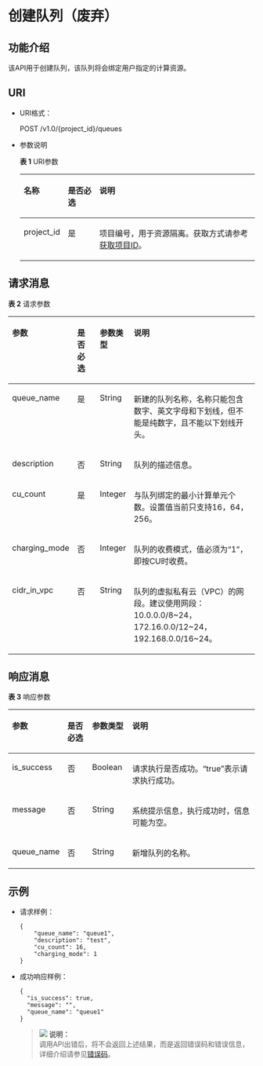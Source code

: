 # 创建队列（废弃）<a name="dli_02_0050"></a>

## 功能介绍<a name="zh-cn_topic_0069078607_zh-cn_topic_0069077926_section44513484"></a>

该API用于创建队列，该队列将会绑定用户指定的计算资源。

## URI<a name="zh-cn_topic_0069078607_zh-cn_topic_0069077926_section65077040"></a>

-   URI格式：

    POST /v1.0/\{project\_id\}/queues

-   参数说明

    **表 1**  URI参数

    <a name="zh-cn_topic_0069078607_zh-cn_topic_0069077803_table60779388"></a>
    <table><thead align="left"><tr id="zh-cn_topic_0069078607_zh-cn_topic_0069077803_row61411666"><th class="cellrowborder" valign="top" width="13%" id="mcps1.2.4.1.1"><p id="zh-cn_topic_0069078607_zh-cn_topic_0069077803_p17730125817424"><a name="zh-cn_topic_0069078607_zh-cn_topic_0069077803_p17730125817424"></a><a name="zh-cn_topic_0069078607_zh-cn_topic_0069077803_p17730125817424"></a>名称</p>
    </th>
    <th class="cellrowborder" valign="top" width="14.000000000000002%" id="mcps1.2.4.1.2"><p id="zh-cn_topic_0069078607_zh-cn_topic_0069077803_p873025824211"><a name="zh-cn_topic_0069078607_zh-cn_topic_0069077803_p873025824211"></a><a name="zh-cn_topic_0069078607_zh-cn_topic_0069077803_p873025824211"></a>是否必选</p>
    </th>
    <th class="cellrowborder" valign="top" width="73%" id="mcps1.2.4.1.3"><p id="zh-cn_topic_0069078607_zh-cn_topic_0069077803_p12730358114211"><a name="zh-cn_topic_0069078607_zh-cn_topic_0069077803_p12730358114211"></a><a name="zh-cn_topic_0069078607_zh-cn_topic_0069077803_p12730358114211"></a>说明</p>
    </th>
    </tr>
    </thead>
    <tbody><tr id="zh-cn_topic_0069078607_zh-cn_topic_0069077803_row48589216"><td class="cellrowborder" valign="top" width="13%" headers="mcps1.2.4.1.1 "><p id="zh-cn_topic_0069078607_zh-cn_topic_0069077803_p43412436"><a name="zh-cn_topic_0069078607_zh-cn_topic_0069077803_p43412436"></a><a name="zh-cn_topic_0069078607_zh-cn_topic_0069077803_p43412436"></a>project_id</p>
    </td>
    <td class="cellrowborder" valign="top" width="14.000000000000002%" headers="mcps1.2.4.1.2 "><p id="zh-cn_topic_0069078607_zh-cn_topic_0069077803_p26746391"><a name="zh-cn_topic_0069078607_zh-cn_topic_0069077803_p26746391"></a><a name="zh-cn_topic_0069078607_zh-cn_topic_0069077803_p26746391"></a>是</p>
    </td>
    <td class="cellrowborder" valign="top" width="73%" headers="mcps1.2.4.1.3 "><p id="zh-cn_topic_0069078607_zh-cn_topic_0069077803_p18974100"><a name="zh-cn_topic_0069078607_zh-cn_topic_0069077803_p18974100"></a><a name="zh-cn_topic_0069078607_zh-cn_topic_0069077803_p18974100"></a>项目编号，用于资源隔离。获取方式请参考<a href="获取项目ID.md">获取项目ID</a>。</p>
    </td>
    </tr>
    </tbody>
    </table>


## 请求消息<a name="zh-cn_topic_0069078607_zh-cn_topic_0069077926_section48822450"></a>

**表 2**  请求参数

<a name="zh-cn_topic_0069078607_zh-cn_topic_0069077926_table52036772"></a>
<table><thead align="left"><tr id="zh-cn_topic_0069078607_zh-cn_topic_0069077926_row6711263"><th class="cellrowborder" valign="top" width="19.56%" id="mcps1.2.5.1.1"><p id="zh-cn_topic_0069078607_zh-cn_topic_0069077926_p1641446825"><a name="zh-cn_topic_0069078607_zh-cn_topic_0069077926_p1641446825"></a><a name="zh-cn_topic_0069078607_zh-cn_topic_0069077926_p1641446825"></a>参数</p>
</th>
<th class="cellrowborder" valign="top" width="11.18%" id="mcps1.2.5.1.2"><p id="zh-cn_topic_0069078607_zh-cn_topic_0069077926_p20413469220"><a name="zh-cn_topic_0069078607_zh-cn_topic_0069077926_p20413469220"></a><a name="zh-cn_topic_0069078607_zh-cn_topic_0069077926_p20413469220"></a>是否必选</p>
</th>
<th class="cellrowborder" valign="top" width="9.15%" id="mcps1.2.5.1.3"><p id="zh-cn_topic_0069078607_zh-cn_topic_0069077926_p124174619213"><a name="zh-cn_topic_0069078607_zh-cn_topic_0069077926_p124174619213"></a><a name="zh-cn_topic_0069078607_zh-cn_topic_0069077926_p124174619213"></a>参数类型</p>
</th>
<th class="cellrowborder" valign="top" width="60.11%" id="mcps1.2.5.1.4"><p id="zh-cn_topic_0069078607_zh-cn_topic_0069077926_p0413461523"><a name="zh-cn_topic_0069078607_zh-cn_topic_0069077926_p0413461523"></a><a name="zh-cn_topic_0069078607_zh-cn_topic_0069077926_p0413461523"></a>说明</p>
</th>
</tr>
</thead>
<tbody><tr id="zh-cn_topic_0069078607_zh-cn_topic_0069077926_row48422011"><td class="cellrowborder" valign="top" width="19.56%" headers="mcps1.2.5.1.1 "><p id="zh-cn_topic_0069078607_zh-cn_topic_0069077926_p29868832"><a name="zh-cn_topic_0069078607_zh-cn_topic_0069077926_p29868832"></a><a name="zh-cn_topic_0069078607_zh-cn_topic_0069077926_p29868832"></a>queue_name</p>
</td>
<td class="cellrowborder" valign="top" width="11.18%" headers="mcps1.2.5.1.2 "><p id="zh-cn_topic_0069078607_zh-cn_topic_0069077926_p3456313"><a name="zh-cn_topic_0069078607_zh-cn_topic_0069077926_p3456313"></a><a name="zh-cn_topic_0069078607_zh-cn_topic_0069077926_p3456313"></a>是</p>
</td>
<td class="cellrowborder" valign="top" width="9.15%" headers="mcps1.2.5.1.3 "><p id="zh-cn_topic_0069078607_zh-cn_topic_0069077926_p11525935"><a name="zh-cn_topic_0069078607_zh-cn_topic_0069077926_p11525935"></a><a name="zh-cn_topic_0069078607_zh-cn_topic_0069077926_p11525935"></a>String</p>
</td>
<td class="cellrowborder" valign="top" width="60.11%" headers="mcps1.2.5.1.4 "><p id="zh-cn_topic_0069078607_zh-cn_topic_0069077926_p61185513"><a name="zh-cn_topic_0069078607_zh-cn_topic_0069077926_p61185513"></a><a name="zh-cn_topic_0069078607_zh-cn_topic_0069077926_p61185513"></a>新建的队列名称，名称只能包含数字、英文字母和下划线，但不能是纯数字，且不能以下划线开头。</p>
</td>
</tr>
<tr id="zh-cn_topic_0069078607_zh-cn_topic_0069077926_row13798707"><td class="cellrowborder" valign="top" width="19.56%" headers="mcps1.2.5.1.1 "><p id="zh-cn_topic_0069078607_zh-cn_topic_0069077926_p43953487"><a name="zh-cn_topic_0069078607_zh-cn_topic_0069077926_p43953487"></a><a name="zh-cn_topic_0069078607_zh-cn_topic_0069077926_p43953487"></a>description</p>
</td>
<td class="cellrowborder" valign="top" width="11.18%" headers="mcps1.2.5.1.2 "><p id="zh-cn_topic_0069078607_zh-cn_topic_0069077926_p3462691"><a name="zh-cn_topic_0069078607_zh-cn_topic_0069077926_p3462691"></a><a name="zh-cn_topic_0069078607_zh-cn_topic_0069077926_p3462691"></a>否</p>
</td>
<td class="cellrowborder" valign="top" width="9.15%" headers="mcps1.2.5.1.3 "><p id="zh-cn_topic_0069078607_zh-cn_topic_0069077926_p12042584"><a name="zh-cn_topic_0069078607_zh-cn_topic_0069077926_p12042584"></a><a name="zh-cn_topic_0069078607_zh-cn_topic_0069077926_p12042584"></a>String</p>
</td>
<td class="cellrowborder" valign="top" width="60.11%" headers="mcps1.2.5.1.4 "><p id="zh-cn_topic_0069078607_zh-cn_topic_0069077926_p35925270"><a name="zh-cn_topic_0069078607_zh-cn_topic_0069077926_p35925270"></a><a name="zh-cn_topic_0069078607_zh-cn_topic_0069077926_p35925270"></a>队列的描述信息。</p>
</td>
</tr>
<tr id="zh-cn_topic_0069078607_zh-cn_topic_0069077926_row54891975"><td class="cellrowborder" valign="top" width="19.56%" headers="mcps1.2.5.1.1 "><p id="zh-cn_topic_0069078607_zh-cn_topic_0069077926_p17064996"><a name="zh-cn_topic_0069078607_zh-cn_topic_0069077926_p17064996"></a><a name="zh-cn_topic_0069078607_zh-cn_topic_0069077926_p17064996"></a>cu_count</p>
</td>
<td class="cellrowborder" valign="top" width="11.18%" headers="mcps1.2.5.1.2 "><p id="zh-cn_topic_0069078607_zh-cn_topic_0069077926_p40087454"><a name="zh-cn_topic_0069078607_zh-cn_topic_0069077926_p40087454"></a><a name="zh-cn_topic_0069078607_zh-cn_topic_0069077926_p40087454"></a>是</p>
</td>
<td class="cellrowborder" valign="top" width="9.15%" headers="mcps1.2.5.1.3 "><p id="zh-cn_topic_0069078607_zh-cn_topic_0069077926_p25858332"><a name="zh-cn_topic_0069078607_zh-cn_topic_0069077926_p25858332"></a><a name="zh-cn_topic_0069078607_zh-cn_topic_0069077926_p25858332"></a>Integer</p>
</td>
<td class="cellrowborder" valign="top" width="60.11%" headers="mcps1.2.5.1.4 "><p id="zh-cn_topic_0069078607_zh-cn_topic_0069077926_p14150151"><a name="zh-cn_topic_0069078607_zh-cn_topic_0069077926_p14150151"></a><a name="zh-cn_topic_0069078607_zh-cn_topic_0069077926_p14150151"></a>与队列绑定的最小计算单元个数。设置值当前只支持16，64，256。</p>
</td>
</tr>
<tr id="row15748328163459"><td class="cellrowborder" valign="top" width="19.56%" headers="mcps1.2.5.1.1 "><p id="p546181163459"><a name="p546181163459"></a><a name="p546181163459"></a>charging_mode</p>
</td>
<td class="cellrowborder" valign="top" width="11.18%" headers="mcps1.2.5.1.2 "><p id="p44240682163459"><a name="p44240682163459"></a><a name="p44240682163459"></a>否</p>
</td>
<td class="cellrowborder" valign="top" width="9.15%" headers="mcps1.2.5.1.3 "><p id="p26725504163459"><a name="p26725504163459"></a><a name="p26725504163459"></a>Integer</p>
</td>
<td class="cellrowborder" valign="top" width="60.11%" headers="mcps1.2.5.1.4 "><p id="p18655164701913"><a name="p18655164701913"></a><a name="p18655164701913"></a>队列的收费模式，值必须为<span class="parmvalue" id="parmvalue13655547141916"><a name="parmvalue13655547141916"></a><a name="parmvalue13655547141916"></a>“1”</span>，即按CU时收费。</p>
</td>
</tr>
<tr id="row108158352515"><td class="cellrowborder" valign="top" width="19.56%" headers="mcps1.2.5.1.1 "><p id="p681663132516"><a name="p681663132516"></a><a name="p681663132516"></a>cidr_in_vpc</p>
</td>
<td class="cellrowborder" valign="top" width="11.18%" headers="mcps1.2.5.1.2 "><p id="p381673142516"><a name="p381673142516"></a><a name="p381673142516"></a>否</p>
</td>
<td class="cellrowborder" valign="top" width="9.15%" headers="mcps1.2.5.1.3 "><p id="p13816203142519"><a name="p13816203142519"></a><a name="p13816203142519"></a>String</p>
</td>
<td class="cellrowborder" valign="top" width="60.11%" headers="mcps1.2.5.1.4 "><p id="p208161339258"><a name="p208161339258"></a><a name="p208161339258"></a>队列的虚拟私有云（VPC）的网段。建议使用网段：10.0.0.0/8~24，172.16.0.0/12~24，192.168.0.0/16~24。</p>
</td>
</tr>
</tbody>
</table>

## 响应消息<a name="zh-cn_topic_0069078607_zh-cn_topic_0069077926_section36748867"></a>

**表 3**  响应参数

<a name="zh-cn_topic_0069078607_zh-cn_topic_0069077926_table19633890"></a>
<table><thead align="left"><tr id="zh-cn_topic_0069078607_zh-cn_topic_0069077926_row55641967"><th class="cellrowborder" valign="top" width="14.899999999999999%" id="mcps1.2.5.1.1"><p id="zh-cn_topic_0069078607_zh-cn_topic_0069077926_p0246103641513"><a name="zh-cn_topic_0069078607_zh-cn_topic_0069077926_p0246103641513"></a><a name="zh-cn_topic_0069078607_zh-cn_topic_0069077926_p0246103641513"></a>参数</p>
</th>
<th class="cellrowborder" valign="top" width="10.81%" id="mcps1.2.5.1.2"><p id="p1078924313357"><a name="p1078924313357"></a><a name="p1078924313357"></a>是否必选</p>
</th>
<th class="cellrowborder" valign="top" width="16.49%" id="mcps1.2.5.1.3"><p id="zh-cn_topic_0069078607_zh-cn_topic_0069077926_p7246143612153"><a name="zh-cn_topic_0069078607_zh-cn_topic_0069077926_p7246143612153"></a><a name="zh-cn_topic_0069078607_zh-cn_topic_0069077926_p7246143612153"></a>参数类型</p>
</th>
<th class="cellrowborder" valign="top" width="57.8%" id="mcps1.2.5.1.4"><p id="zh-cn_topic_0069078607_zh-cn_topic_0069077926_p42461036161519"><a name="zh-cn_topic_0069078607_zh-cn_topic_0069077926_p42461036161519"></a><a name="zh-cn_topic_0069078607_zh-cn_topic_0069077926_p42461036161519"></a>说明</p>
</th>
</tr>
</thead>
<tbody><tr id="zh-cn_topic_0069078607_zh-cn_topic_0069077926_row6261366"><td class="cellrowborder" valign="top" width="14.899999999999999%" headers="mcps1.2.5.1.1 "><p id="zh-cn_topic_0069078607_zh-cn_topic_0069077926_p37408603"><a name="zh-cn_topic_0069078607_zh-cn_topic_0069077926_p37408603"></a><a name="zh-cn_topic_0069078607_zh-cn_topic_0069077926_p37408603"></a>is_success</p>
</td>
<td class="cellrowborder" valign="top" width="10.81%" headers="mcps1.2.5.1.2 "><p id="p17903437355"><a name="p17903437355"></a><a name="p17903437355"></a>否</p>
</td>
<td class="cellrowborder" valign="top" width="16.49%" headers="mcps1.2.5.1.3 "><p id="zh-cn_topic_0069078607_zh-cn_topic_0069077926_p20730083"><a name="zh-cn_topic_0069078607_zh-cn_topic_0069077926_p20730083"></a><a name="zh-cn_topic_0069078607_zh-cn_topic_0069077926_p20730083"></a>Boolean</p>
</td>
<td class="cellrowborder" valign="top" width="57.8%" headers="mcps1.2.5.1.4 "><p id="zh-cn_topic_0069078607_zh-cn_topic_0069077926_p1415125"><a name="zh-cn_topic_0069078607_zh-cn_topic_0069077926_p1415125"></a><a name="zh-cn_topic_0069078607_zh-cn_topic_0069077926_p1415125"></a>请求执行是否成功。<span class="parmvalue" id="parmvalue5091430014599"><a name="parmvalue5091430014599"></a><a name="parmvalue5091430014599"></a>“true”</span>表示请求执行成功。</p>
</td>
</tr>
<tr id="zh-cn_topic_0069078607_zh-cn_topic_0069077926_row12736131"><td class="cellrowborder" valign="top" width="14.899999999999999%" headers="mcps1.2.5.1.1 "><p id="zh-cn_topic_0069078607_zh-cn_topic_0069077926_p24993667"><a name="zh-cn_topic_0069078607_zh-cn_topic_0069077926_p24993667"></a><a name="zh-cn_topic_0069078607_zh-cn_topic_0069077926_p24993667"></a>message</p>
</td>
<td class="cellrowborder" valign="top" width="10.81%" headers="mcps1.2.5.1.2 "><p id="p2790184312357"><a name="p2790184312357"></a><a name="p2790184312357"></a>否</p>
</td>
<td class="cellrowborder" valign="top" width="16.49%" headers="mcps1.2.5.1.3 "><p id="zh-cn_topic_0069078607_zh-cn_topic_0069077926_p36498445"><a name="zh-cn_topic_0069078607_zh-cn_topic_0069077926_p36498445"></a><a name="zh-cn_topic_0069078607_zh-cn_topic_0069077926_p36498445"></a>String</p>
</td>
<td class="cellrowborder" valign="top" width="57.8%" headers="mcps1.2.5.1.4 "><p id="zh-cn_topic_0069078607_zh-cn_topic_0069077926_p3584103"><a name="zh-cn_topic_0069078607_zh-cn_topic_0069077926_p3584103"></a><a name="zh-cn_topic_0069078607_zh-cn_topic_0069077926_p3584103"></a>系统提示信息，执行成功时，信息可能为空。</p>
</td>
</tr>
<tr id="zh-cn_topic_0069078607_zh-cn_topic_0069077926_row32256934"><td class="cellrowborder" valign="top" width="14.899999999999999%" headers="mcps1.2.5.1.1 "><p id="zh-cn_topic_0069078607_zh-cn_topic_0069077926_p62674860"><a name="zh-cn_topic_0069078607_zh-cn_topic_0069077926_p62674860"></a><a name="zh-cn_topic_0069078607_zh-cn_topic_0069077926_p62674860"></a>queue_name</p>
</td>
<td class="cellrowborder" valign="top" width="10.81%" headers="mcps1.2.5.1.2 "><p id="p127904431353"><a name="p127904431353"></a><a name="p127904431353"></a>否</p>
</td>
<td class="cellrowborder" valign="top" width="16.49%" headers="mcps1.2.5.1.3 "><p id="zh-cn_topic_0069078607_zh-cn_topic_0069077926_p33747564"><a name="zh-cn_topic_0069078607_zh-cn_topic_0069077926_p33747564"></a><a name="zh-cn_topic_0069078607_zh-cn_topic_0069077926_p33747564"></a>String</p>
</td>
<td class="cellrowborder" valign="top" width="57.8%" headers="mcps1.2.5.1.4 "><p id="zh-cn_topic_0069078607_zh-cn_topic_0069077926_p49198200"><a name="zh-cn_topic_0069078607_zh-cn_topic_0069077926_p49198200"></a><a name="zh-cn_topic_0069078607_zh-cn_topic_0069077926_p49198200"></a>新增队列的名称。</p>
</td>
</tr>
</tbody>
</table>

## 示例<a name="section29603470145816"></a>

-   请求样例：

    ```
    {
        "queue_name": "queue1",
        "description": "test",
        "cu_count": 16,
        "charging_mode": 1
    }
    ```

-   成功响应样例：

    ```
    {
      "is_success": true,
      "message": "",
      "queue_name": "queue1"
    }
    ```

    >![](public_sys-resources/icon-note.gif) **说明：**   
    >调用API出错后，将不会返回上述结果，而是返回错误码和错误信息，详细介绍请参见[错误码](错误码.md)。  


